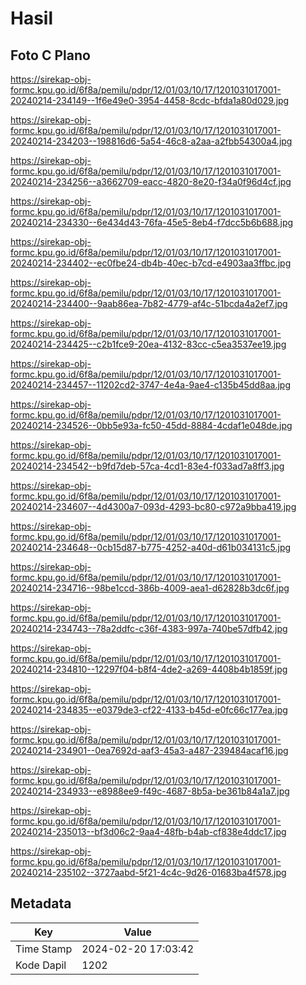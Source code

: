 # Hasil

## Foto C Plano

https://sirekap-obj-formc.kpu.go.id/6f8a/pemilu/pdpr/12/01/03/10/17/1201031017001-20240214-234149--1f6e49e0-3954-4458-8cdc-bfda1a80d029.jpg

https://sirekap-obj-formc.kpu.go.id/6f8a/pemilu/pdpr/12/01/03/10/17/1201031017001-20240214-234203--198816d6-5a54-46c8-a2aa-a2fbb54300a4.jpg

https://sirekap-obj-formc.kpu.go.id/6f8a/pemilu/pdpr/12/01/03/10/17/1201031017001-20240214-234256--a3662709-eacc-4820-8e20-f34a0f96d4cf.jpg

https://sirekap-obj-formc.kpu.go.id/6f8a/pemilu/pdpr/12/01/03/10/17/1201031017001-20240214-234330--6e434d43-76fa-45e5-8eb4-f7dcc5b6b688.jpg

https://sirekap-obj-formc.kpu.go.id/6f8a/pemilu/pdpr/12/01/03/10/17/1201031017001-20240214-234402--ec0fbe24-db4b-40ec-b7cd-e4903aa3ffbc.jpg

https://sirekap-obj-formc.kpu.go.id/6f8a/pemilu/pdpr/12/01/03/10/17/1201031017001-20240214-234400--9aab86ea-7b82-4779-af4c-51bcda4a2ef7.jpg

https://sirekap-obj-formc.kpu.go.id/6f8a/pemilu/pdpr/12/01/03/10/17/1201031017001-20240214-234425--c2b1fce9-20ea-4132-83cc-c5ea3537ee19.jpg

https://sirekap-obj-formc.kpu.go.id/6f8a/pemilu/pdpr/12/01/03/10/17/1201031017001-20240214-234457--11202cd2-3747-4e4a-9ae4-c135b45dd8aa.jpg

https://sirekap-obj-formc.kpu.go.id/6f8a/pemilu/pdpr/12/01/03/10/17/1201031017001-20240214-234526--0bb5e93a-fc50-45dd-8884-4cdaf1e048de.jpg

https://sirekap-obj-formc.kpu.go.id/6f8a/pemilu/pdpr/12/01/03/10/17/1201031017001-20240214-234542--b9fd7deb-57ca-4cd1-83e4-f033ad7a8ff3.jpg

https://sirekap-obj-formc.kpu.go.id/6f8a/pemilu/pdpr/12/01/03/10/17/1201031017001-20240214-234607--4d4300a7-093d-4293-bc80-c972a9bba419.jpg

https://sirekap-obj-formc.kpu.go.id/6f8a/pemilu/pdpr/12/01/03/10/17/1201031017001-20240214-234648--0cb15d87-b775-4252-a40d-d61b034131c5.jpg

https://sirekap-obj-formc.kpu.go.id/6f8a/pemilu/pdpr/12/01/03/10/17/1201031017001-20240214-234716--98be1ccd-386b-4009-aea1-d62828b3dc6f.jpg

https://sirekap-obj-formc.kpu.go.id/6f8a/pemilu/pdpr/12/01/03/10/17/1201031017001-20240214-234743--78a2ddfc-c36f-4383-997a-740be57dfb42.jpg

https://sirekap-obj-formc.kpu.go.id/6f8a/pemilu/pdpr/12/01/03/10/17/1201031017001-20240214-234810--12297f04-b8f4-4de2-a269-4408b4b1859f.jpg

https://sirekap-obj-formc.kpu.go.id/6f8a/pemilu/pdpr/12/01/03/10/17/1201031017001-20240214-234835--e0379de3-cf22-4133-b45d-e0fc66c177ea.jpg

https://sirekap-obj-formc.kpu.go.id/6f8a/pemilu/pdpr/12/01/03/10/17/1201031017001-20240214-234901--0ea7692d-aaf3-45a3-a487-239484acaf16.jpg

https://sirekap-obj-formc.kpu.go.id/6f8a/pemilu/pdpr/12/01/03/10/17/1201031017001-20240214-234933--e8988ee9-f49c-4687-8b5a-be361b84a1a7.jpg

https://sirekap-obj-formc.kpu.go.id/6f8a/pemilu/pdpr/12/01/03/10/17/1201031017001-20240214-235013--bf3d06c2-9aa4-48fb-b4ab-cf838e4ddc17.jpg

https://sirekap-obj-formc.kpu.go.id/6f8a/pemilu/pdpr/12/01/03/10/17/1201031017001-20240214-235102--3727aabd-5f21-4c4c-9d26-01683ba4f578.jpg


## Metadata

| Key        | Value               |
| ---------- | ------------------- |
| Time Stamp | 2024-02-20 17:03:42 |
| Kode Dapil | 1202                |



